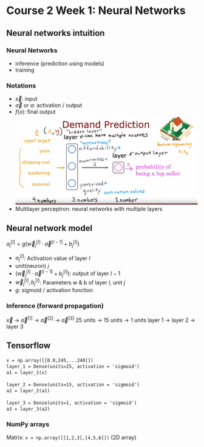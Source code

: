 # Course 2 Week 1: Neural Networks

## Neural networks intuition

### Neural Networks
+ inference (prediction using models)
+ training

### Notations
+ $\overrightarrow{x}$: input
+ $\overrightarrow{a}$ or $a$: activation / output
+ $f(x)$: final output
![](Img/neuralnetwork.png)
+ Multilayer perceptron: neural networks with multiple layers

## Neural network model
$a_j^{[l]} = g(\overrightarrow{w}_j^{[l]}·\overrightarrow{a}^{[l-1]}+b_j^{[l]})$
+ $a_j^{[l]}$: Activation value of layer $l$
+ unit(neuron) $j$
+ $(\overrightarrow{w}_j^{[l]}·\overrightarrow{a}^{[l-1]}+b_j^{[l]})$: output of layer $l-1$
+ $\overrightarrow{w}_j^{[l]},b_j^{[l]}$: Parameters w & b of layer $l$, unit $j$
+ $g$: sigmoid / activation function

### Inference (forward propagation)
$\overrightarrow{x}$   ->   $\overrightarrow{a}^{[1]}$   ->   $\overrightarrow{a}^{[2]}$   ->   $\overrightarrow{a}^{[3]}$
25 units -> 15 units -> 1 units
layer 1 -> layer 2 -> layer 3

## Tensorflow
```
x = np.array([[0.0,245,...240]])
layer_1 = Dense(units=25, activation = 'sigmoid')
a1 = layer_1(x)

layer_2 = Dense(units=15, activation = 'sigmoid')
a2 = layer_2(a1)

layer_3 = Dense(units=1, activation = 'sigmoid')
a3 = layer_3(a2)
```
### NumPy arrays
Matrix:
`x = np.array([[1,2,3],[4,5,6]])` (2D array)

